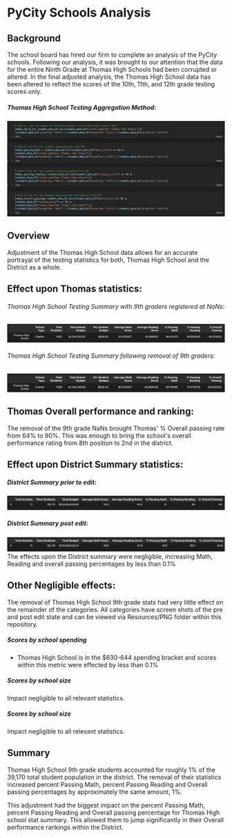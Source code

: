 # PyCity Schools Analysis

## Background

The school board has hired our firm to complete an analysis of the PyCity schools.  Following our analysis, it was brought to our attention that the data for the entire Ninth Grade at Thomas High Schools had been corrupted or altered.  In the final adjusted analysis, the Thomas High School data has been altered to reflect the scores of the 10th, 11th, and 12th grade testing scores only. 

##### Thomas High School Testing Aggregation Method:
![](https://github.com/bktescher/school_districtA/blob/main/resources/PNG/THS%20aggregation.png)

## Overview
Adjustment of the Thomas High School data allows for an accurate portrayal of the testing statistics for both, Thomas High School and the District as a whole.  

## Effect upon Thomas statistics:
###### Thomas High School Testing Summary with 9th graders registered at NaNs:
![](https://github.com/bktescher/school_districtA/blob/main/resources/PNG/Thomas%20Summary%20pre%20edit.png)
###### Thomas High School Testing Summary following removal of 9th graders: 
![](https://github.com/bktescher/school_districtA/blob/main/resources/PNG/Thomas%20Summary%20post.png)


## Thomas Overall performance and ranking:
The removal of the 9th grade NaNs brought Thomas' % Overall passing rate from 64% to 90%.  This was enough to bring the school's overall performance rating from 8th position to 2nd in the district.  


## Effect upon District Summary statistics:
##### District Summary prior to edit:
![](https://github.com/bktescher/school_districtA/blob/main/resources/PNG/district%20summary%20pre.png)
##### District Summary post edit:
![](https://github.com/bktescher/school_districtA/blob/main/resources/PNG/district%20summary%20post.png)
The effects upon the District summary were negligible, increasing Math, Reading and overall passing percentages by less than 0.1%

## Other Negligible effects:
The removal of Thomas High School 9th grade stats had very little effect on the remainder of the categories.  All categories have screen shots of the pre and post edit state and can be viewed via Resources/PNG folder within this repository.  

##### Scores by school spending
- Thomas High School is in the $630-644 spending bracket and scores within this metric were effected by less than 0.1%

##### Scores by school size
Impact negligible to all relevant statistics.

##### Scores by school size
Impact negligible to all relevant statistics.

## Summary
Thomas High School 9th grade students accounted for roughly 1% of the 39,170 total student population in the district.  The removal of their statistics increased percent Passing Math, percent Passing Reading and Overall passing percentages by approximately the same amount, 1%. 

This adjustment had the biggest impact on the percent Passing Math, percent Passing Reading and Overall passing percentage for Thomas High school stat summary.  This allowed them to jump significantly in their Overall performance rankings within the District.   
